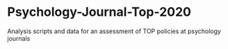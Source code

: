 # Psychology-Journal-Top-2020
 Analysis scripts and data for an assessment of TOP policies at psychology journals
